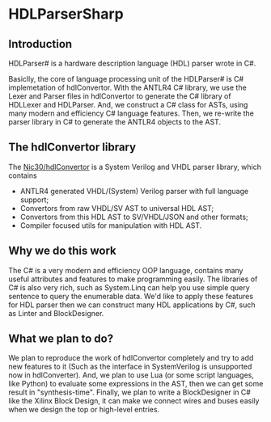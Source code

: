 # HDLParserSharp
## Introduction
HDLParser# is a hardware description language (HDL) parser wrote in C#.

Basiclly, the core of language processing unit of the HDLParser# is C# implemetation of hdlConvertor.
With the ANTLR4 C# library, we use the Lexer and Parser files in hdlConvertor to generate the C# library of HDLLexer and HDLParser.
And, we construct a C# class for ASTs, using many modern and efficiency C# language features.
Then, we re-write the parser library in C# to generate the ANTLR4 objects to the AST.

## The hdlConvertor library
The [Nic30/hdlConvertor](https://github.com/Nic30/hdlConvertor) is a System Verilog and VHDL parser library, 
which contains 
* ANTLR4 generated VHDL/(System) Verilog parser with full language support;
* Convertors from raw VHDL/SV AST to universal HDL AST;
* Convertors from this HDL AST to SV/VHDL/JSON and other formats;
* Compiler focused utils for manipulation with HDL AST.

## Why we do this work
The C# is a very modern and efficiency OOP language, contains many useful attributes and features to make programming easily.
The libraries of C# is also very rich, such as System.Linq can help you use simple query sentence to query the enumerable data.
We'd like to apply these features for HDL parser then we can construct many HDL applications by C#, such as Linter and BlockDesigner.

## What we plan to do?
We plan to reproduce the work of hdlConvertor completely and try to add new features to it (Such as the interface in SystemVerilog is unsupported now in hdlConverter).
And, we plan to use Lua (or some script languages, like Python) to evaluate some expressions in the AST, then we can get some result in "synthesis-time".
Finally, we plan to write a BlockDesigner in C# like the Xilinx Block Design, it can make we connect wires and buses easily when we design the top or high-level entries.


